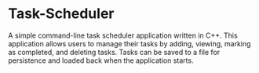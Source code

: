 # Task-Scheduler
A simple command-line task scheduler application written in C++. This application allows users to manage their tasks by adding, viewing, marking as completed, and deleting tasks. Tasks can be saved to a file for persistence and loaded back when the application starts.
